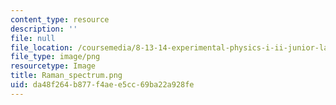 ```yaml
---
content_type: resource
description: ''
file: null
file_location: /coursemedia/8-13-14-experimental-physics-i-ii-junior-lab-fall-2016-spring-2017/da48f264b877f4aee5cc69ba22a928fe_Raman_spectrum.png
file_type: image/png
resourcetype: Image
title: Raman_spectrum.png
uid: da48f264-b877-f4ae-e5cc-69ba22a928fe
---
```

